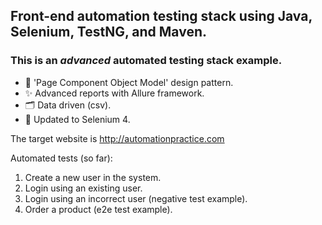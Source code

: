 ## Front-end automation testing stack using Java, Selenium, TestNG, and Maven. 
### This is an *advanced* automated testing stack example.
- 📐 'Page Component Object Model' design pattern. 
- ✨ Advanced reports with Allure framework. 
- 🗂️ Data driven (csv).
- 🤖 Updated to Selenium 4.

The target website is http://automationpractice.com

Automated tests (so far):
1. Create a new user in the system.
2. Login using an existing user.
3. Login using an incorrect user (negative test example).
4. Order a product (e2e test example).
